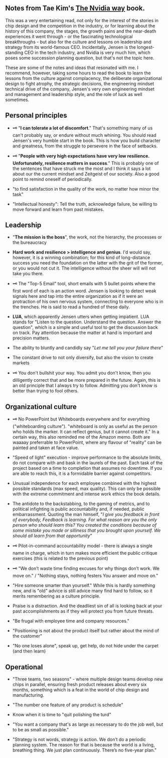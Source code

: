 ## Notes from Tae Kim's [The Nvidia way](https://www.goodreads.com/book/show/218319936-the-nvidia-way) book. 

This was a very entertaining read, not only for the interest of the stories in chip design and the competition in the industry, or for learning about the history of this company, the stages, the growth pains and the near-death experiences it went through - or the fascinating technological breakthroughs - but also for the culture and lessons on leadership and strategy from its world-famous CEO. Incidentally, Jensen is the longest-standing CEO in the tech industry, and Nvidia is very much him, which poses some succession planning question, but that's not the topic here. 

These are some of the notes and ideas that resonated with me. I recommend, however, taking some hours to read the book to learn the lessons from the culture against complacency, the deliberate organizational design to fight atrophy, the strategic decisions, the engineering mindset technical drive of the company, Jensen's very own engineering mindset and management and leadership style, and the role of luck as well sometimes.


## Personal principles

- 🗝️ "__I can tolerate a lot of discomfort__." That's something many of us can't probably say, or endure without much whining. You should read Jensen's very humble start in the book. This is how you build character and greatness, from the struggle to persevere in the face of setbacks. 

- 🗝️ "__People with very high expectations have very low resilience. Unfortunately, resilience matters in success__.” This is probably one of the sentences that have struck me the most and I think it says a lot about our the current mindset and Zeitgeist of our society. Also a good point to remind oneself of periodically. 

- "to find satisfaction in the quality of the work, no matter how minor the task"

- "Intellectual honesty": Tell the truth, acknowledge failure, be willing to move forward and learn from past mistakes. 

## Leadership

- "__The mission is the boss__", the work, not the hierarchy, the processes or the bureaucracy

- __Hard work and resilience > intelligence and genius__. I'd would say, however, it is a winning combination; for this kind of long-distance success you need the foundation on the latter with the grit of the former, or you would not cut it. The intelligence without the sheer will will not take you there. 

- 🗝️ The "Top-5 Email" tool, short emails with 5 bullet points where the first word of each is an action word. Jensen is looking to detect weak signals here and tap into the entire organization as if it were an protraction of his own nervous system, connecting to everyone who is in the trenches. He is said to read a hundred of these daily.

- __LUA__, which apparently Jensen utters when getting impatient. LUA stands for "Listen to the question. Understand the question. Answer the question", which is a simple and useful tool to get the discussion back on track. Pay attention because the matter at hand is important and precision matters.

- The ability to bluntly and candidly say "_Let me tell you your failure there_"

- The constant drive to not only diversify, but also the vision to create markets

- 🗝️ You don't bullshit your way. You admit you don't know, then you dilligently correct that and be more prepared in the future. Again, this is an old principle that I always try to follow. Admitting you don't know is better than trying to fool others. 

## Organizational culture

- 🗝️ No PowerPoint but Whiteboards everywhere and for everything ("whiteboarding culture"). "whiteboard is only as useful as the person who holds the marker. It can reflect genius, but it cannot create it." In a certain way, this also reminded me of the Amazon memo. Both are waaaay preferrable to PowerPoint, where any flavour of "reality" can be painted and taken at face value. 

- "Speed of light" execution - improve performance to the absolute limits, do not compare with and bask in the laurels of the past. Each task of the project based on a time to completion that assumes no downtime. If you are able to reach this, it is a formidable barrier against competitors. 

- Unusual independence for each employee combined with the highest possible standards (max speed, max quality). This can only be possible with the extreme commitment and intense work ethics the book details.

- The antidote to the backstabbing, to the gaming of metrics, and to political infighting is public accountability and, if needed, public embarrassment. Quoting the man himself, "_I give you feedback in front of everybody, Feedback is learning. For what reason are you the only person who should learn this? You created the conditions because of some mistake you made or silliness that you brought upon yourself. We should all learn from that opportunity_"

- 🗝️ Pilot-in-command accountability model - there is always a single name in charge, which in turn makes more efficient the public critique exercises
(this is related to the previous point)

- 🗝️ "We don’t waste time finding excuses for why things don’t work. We move on." / "Nothing stays, nothing festers You answer and move on."

- "Hire someone smarter than yourself." While this is hardly something new, and is "old" advice is still advice many find hard to follow, so it merits remembering as a culture principle. 

- Praise is a distraction. And the deadliest sin of all is looking back at your past accomplishments as if they will protect you from future threats. 

- "Be frugal with employee time and company resources."

- "Positioning is not about the product itself but rather about the mind of the customer"

- "No one loses alone", speak up, get help, do not hide under the carpet (and then learn)

## Operational 

- "Three teams, two seasons" - where multiple design teams develop new chips in parallel, ensuring fresh product releases about every six months, something which is a feat in the world of chip design and manufacturing.

- "The number one feature of any product is schedule"

- Know when it is time to "quit polishing the turd"

- "You want a company that's as large as necessary to do the job well, but to be as small as possible."

- "Strategy is not words, strategy is action. We don’t do a periodic planning system. The reason for that is because the world is a living, breathing thing. We just plan continuously. There’s no five-year plan."
